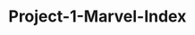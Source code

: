 # Project-1-Marvel-Index
<!-- This is the ultimate marvel index your character central for anything you wanna know about your favorite characters! -->
